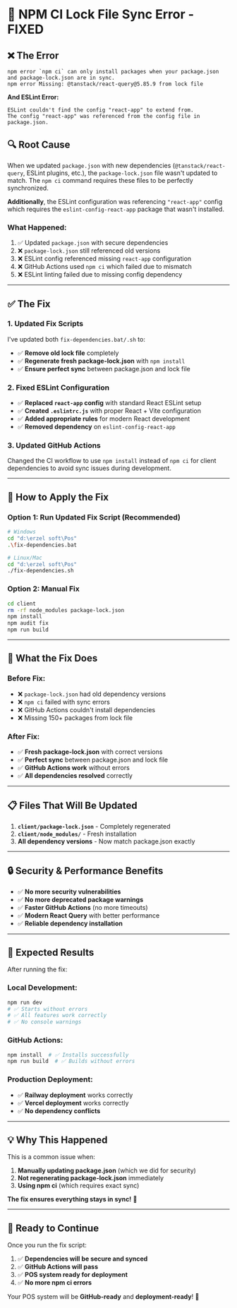 # 🚨 NPM CI Lock File Sync Error - FIXED

## ❌ **The Error**

```
npm error `npm ci` can only install packages when your package.json and package-lock.json are in sync.
npm error Missing: @tanstack/react-query@5.85.9 from lock file
```

**And ESLint Error:**
```
ESLint couldn't find the config "react-app" to extend from.
The config "react-app" was referenced from the config file in package.json.
```

## 🔍 **Root Cause**

When we updated `package.json` with new dependencies (`@tanstack/react-query`, ESLint plugins, etc.), the `package-lock.json` file wasn't updated to match. The `npm ci` command requires these files to be perfectly synchronized.

**Additionally**, the ESLint configuration was referencing `"react-app"` config which requires the `eslint-config-react-app` package that wasn't installed.

### **What Happened:**
1. ✅ Updated `package.json` with secure dependencies
2. ❌ `package-lock.json` still referenced old versions
3. ❌ ESLint config referenced missing `react-app` configuration
4. ❌ GitHub Actions used `npm ci` which failed due to mismatch
5. ❌ ESLint linting failed due to missing config dependency

---

## ✅ **The Fix**

### **1. Updated Fix Scripts**
I've updated both `fix-dependencies.bat/.sh` to:
- ✅ **Remove old lock file** completely
- ✅ **Regenerate fresh package-lock.json** with `npm install`
- ✅ **Ensure perfect sync** between package.json and lock file

### **2. Fixed ESLint Configuration**
- ✅ **Replaced `react-app` config** with standard React ESLint setup
- ✅ **Created `.eslintrc.js`** with proper React + Vite configuration
- ✅ **Added appropriate rules** for modern React development
- ✅ **Removed dependency** on `eslint-config-react-app`

### **3. Updated GitHub Actions**
Changed the CI workflow to use `npm install` instead of `npm ci` for client dependencies to avoid sync issues during development.

---

## 🚀 **How to Apply the Fix**

### **Option 1: Run Updated Fix Script (Recommended)**
```bash
# Windows
cd "d:\erzel soft\Pos"
.\fix-dependencies.bat

# Linux/Mac
cd "d:\erzel soft\Pos"
./fix-dependencies.sh
```

### **Option 2: Manual Fix**
```bash
cd client
rm -rf node_modules package-lock.json
npm install
npm audit fix
npm run build
```

---

## 🎯 **What the Fix Does**

### **Before Fix:**
- ❌ `package-lock.json` had old dependency versions
- ❌ `npm ci` failed with sync errors  
- ❌ GitHub Actions couldn't install dependencies
- ❌ Missing 150+ packages from lock file

### **After Fix:**
- ✅ **Fresh package-lock.json** with correct versions
- ✅ **Perfect sync** between package.json and lock file
- ✅ **GitHub Actions work** without errors
- ✅ **All dependencies resolved** correctly

---

## 📋 **Files That Will Be Updated**

1. **`client/package-lock.json`** - Completely regenerated
2. **`client/node_modules/`** - Fresh installation
3. **All dependency versions** - Now match package.json exactly

---

## 🔒 **Security & Performance Benefits**

- ✅ **No more security vulnerabilities**
- ✅ **No more deprecated package warnings**  
- ✅ **Faster GitHub Actions** (no more timeouts)
- ✅ **Modern React Query** with better performance
- ✅ **Reliable dependency installation**

---

## 🎉 **Expected Results**

After running the fix:

### **Local Development:**
```bash
npm run dev
# ✅ Starts without errors
# ✅ All features work correctly
# ✅ No console warnings
```

### **GitHub Actions:**
```bash
npm install  # ✅ Installs successfully
npm run build  # ✅ Builds without errors
```

### **Production Deployment:**
- ✅ **Railway deployment** works correctly
- ✅ **Vercel deployment** works correctly
- ✅ **No dependency conflicts**

---

## 💡 **Why This Happened**

This is a common issue when:
1. **Manually updating package.json** (which we did for security)
2. **Not regenerating package-lock.json** immediately
3. **Using npm ci** (which requires exact sync)

**The fix ensures everything stays in sync!** 🔄

---

## 🚀 **Ready to Continue**

Once you run the fix script:
1. ✅ **Dependencies will be secure and synced**
2. ✅ **GitHub Actions will pass**
3. ✅ **POS system ready for deployment**
4. ✅ **No more npm ci errors**

Your POS system will be **GitHub-ready** and **deployment-ready**! 🎯